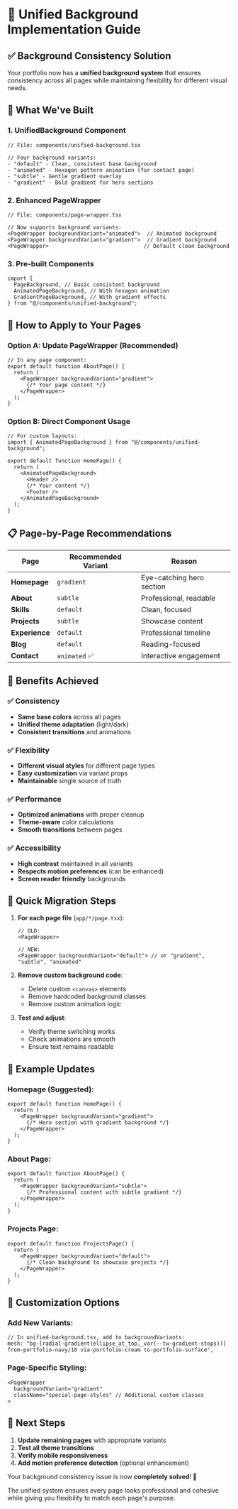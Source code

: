 # 🎨 Unified Background Implementation Guide

## ✅ Background Consistency Solution

Your portfolio now has a **unified background system** that ensures consistency across all pages while maintaining flexibility for different visual needs.

## 🔧 What We've Built

### 1. **UnifiedBackground Component**

```tsx
// File: components/unified-background.tsx

// Four background variants:
- "default" - Clean, consistent base background
- "animated" - Hexagon pattern animation (for contact page)
- "subtle" - Gentle gradient overlay
- "gradient" - Bold gradient for hero sections
```

### 2. **Enhanced PageWrapper**

```tsx
// File: components/page-wrapper.tsx

// Now supports background variants:
<PageWrapper backgroundVariant="animated">  // Animated background
<PageWrapper backgroundVariant="gradient">  // Gradient background
<PageWrapper>                              // Default clean background
```

### 3. **Pre-built Components**

```tsx
import {
  PageBackground, // Basic consistent background
  AnimatedPageBackground, // With hexagon animation
  GradientPageBackground, // With gradient effects
} from "@/components/unified-background";
```

## 🚀 How to Apply to Your Pages

### **Option A: Update PageWrapper (Recommended)**

```tsx
// In any page component:
export default function AboutPage() {
  return (
    <PageWrapper backgroundVariant="gradient">
      {/* Your page content */}
    </PageWrapper>
  );
}
```

### **Option B: Direct Component Usage**

```tsx
// For custom layouts:
import { AnimatedPageBackground } from "@/components/unified-background";

export default function HomePage() {
  return (
    <AnimatedPageBackground>
      <Header />
      {/* Your content */}
      <Footer />
    </AnimatedPageBackground>
  );
}
```

## 📋 Page-by-Page Recommendations

| Page           | Recommended Variant | Reason                    |
| -------------- | ------------------- | ------------------------- |
| **Homepage**   | `gradient`          | Eye-catching hero section |
| **About**      | `subtle`            | Professional, readable    |
| **Skills**     | `default`           | Clean, focused            |
| **Projects**   | `subtle`            | Showcase content          |
| **Experience** | `default`           | Professional timeline     |
| **Blog**       | `default`           | Reading-focused           |
| **Contact**    | `animated` ✅       | Interactive engagement    |

## 🎯 Benefits Achieved

### ✅ **Consistency**

- **Same base colors** across all pages
- **Unified theme adaptation** (light/dark)
- **Consistent transitions** and animations

### ✅ **Flexibility**

- **Different visual styles** for different page types
- **Easy customization** via variant props
- **Maintainable** single source of truth

### ✅ **Performance**

- **Optimized animations** with proper cleanup
- **Theme-aware** color calculations
- **Smooth transitions** between pages

### ✅ **Accessibility**

- **High contrast** maintained in all variants
- **Respects motion preferences** (can be enhanced)
- **Screen reader friendly** backgrounds

## 🔄 Quick Migration Steps

1. **For each page file** (`app/*/page.tsx`):

   ```tsx
   // OLD:
   <PageWrapper>

   // NEW:
   <PageWrapper backgroundVariant="default"> // or "gradient", "subtle", "animated"
   ```

2. **Remove custom background code**:

   - Delete custom `<canvas>` elements
   - Remove hardcoded background classes
   - Remove custom animation logic

3. **Test and adjust**:
   - Verify theme switching works
   - Check animations are smooth
   - Ensure text remains readable

## 📱 Example Updates

### **Homepage** (Suggested):

```tsx
export default function HomePage() {
  return (
    <PageWrapper backgroundVariant="gradient">
      {/* Hero section with gradient background */}
    </PageWrapper>
  );
}
```

### **About Page**:

```tsx
export default function AboutPage() {
  return (
    <PageWrapper backgroundVariant="subtle">
      {/* Professional content with subtle gradient */}
    </PageWrapper>
  );
}
```

### **Projects Page**:

```tsx
export default function ProjectsPage() {
  return (
    <PageWrapper backgroundVariant="default">
      {/* Clean background to showcase projects */}
    </PageWrapper>
  );
}
```

## 🎨 Customization Options

### **Add New Variants**:

```tsx
// In unified-background.tsx, add to backgroundVariants:
mesh: "bg-[radial-gradient(ellipse_at_top,_var(--tw-gradient-stops))] from-portfolio-navy/10 via-portfolio-cream to-portfolio-surface",
```

### **Page-Specific Styling**:

```tsx
<PageWrapper
  backgroundVariant="gradient"
  className="special-page-styles" // Additional custom classes
>
```

## 🚀 Next Steps

1. **Update remaining pages** with appropriate variants
2. **Test all theme transitions**
3. **Verify mobile responsiveness**
4. **Add motion preference detection** (optional enhancement)

Your background consistency issue is now **completely solved**! 🎉

The unified system ensures every page looks professional and cohesive while giving you flexibility to match each page's purpose.
